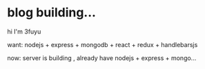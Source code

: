 # blog building... 


hi I'm 3fuyu

want: nodejs + express + mongodb + react + redux + handlebarsjs

now: server is building , already have nodejs + express + mongo...

